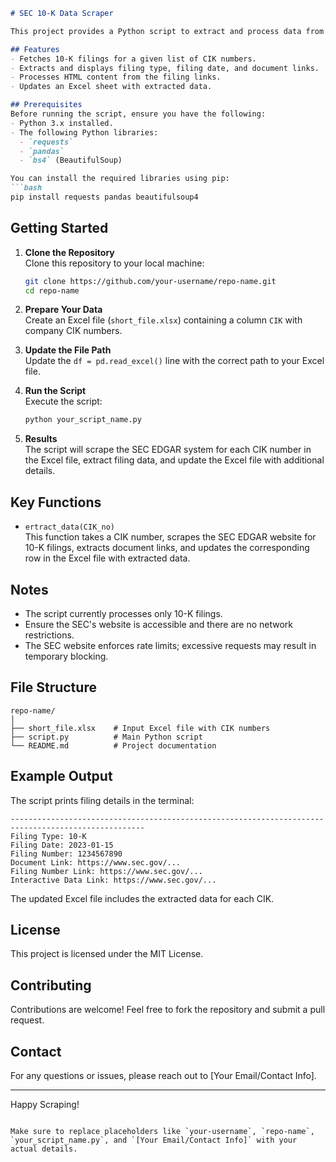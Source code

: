 ```markdown
# SEC 10-K Data Scraper

This project provides a Python script to extract and process data from the SEC's EDGAR system. The script uses company CIK numbers to fetch 10-K filing data and parses specific information for further analysis.

## Features
- Fetches 10-K filings for a given list of CIK numbers.
- Extracts and displays filing type, filing date, and document links.
- Processes HTML content from the filing links.
- Updates an Excel sheet with extracted data.

## Prerequisites
Before running the script, ensure you have the following:
- Python 3.x installed.
- The following Python libraries:
  - `requests`
  - `pandas`
  - `bs4` (BeautifulSoup)

You can install the required libraries using pip:
```bash
pip install requests pandas beautifulsoup4
```

## Getting Started
1. **Clone the Repository**  
   Clone this repository to your local machine:
   ```bash
   git clone https://github.com/your-username/repo-name.git
   cd repo-name
   ```

2. **Prepare Your Data**  
   Create an Excel file (`short_file.xlsx`) containing a column `CIK` with company CIK numbers.

3. **Update the File Path**  
   Update the `df = pd.read_excel()` line with the correct path to your Excel file.

4. **Run the Script**  
   Execute the script:
   ```bash
   python your_script_name.py
   ```

5. **Results**  
   The script will scrape the SEC EDGAR system for each CIK number in the Excel file, extract filing data, and update the Excel file with additional details.

## Key Functions
- `ertract_data(CIK_no)`  
   This function takes a CIK number, scrapes the SEC EDGAR website for 10-K filings, extracts document links, and updates the corresponding row in the Excel file with extracted data.

## Notes
- The script currently processes only 10-K filings.
- Ensure the SEC's website is accessible and there are no network restrictions.
- The SEC website enforces rate limits; excessive requests may result in temporary blocking.

## File Structure
```
repo-name/
│
├── short_file.xlsx    # Input Excel file with CIK numbers
├── script.py          # Main Python script
└── README.md          # Project documentation
```

## Example Output
The script prints filing details in the terminal:
```
----------------------------------------------------------------------------------------------------
Filing Type: 10-K
Filing Date: 2023-01-15
Filing Number: 1234567890
Document Link: https://www.sec.gov/...
Filing Number Link: https://www.sec.gov/...
Interactive Data Link: https://www.sec.gov/...
```

The updated Excel file includes the extracted data for each CIK.

## License
This project is licensed under the MIT License.

## Contributing
Contributions are welcome! Feel free to fork the repository and submit a pull request.

## Contact
For any questions or issues, please reach out to [Your Email/Contact Info].

---

Happy Scraping!
```

Make sure to replace placeholders like `your-username`, `repo-name`, `your_script_name.py`, and `[Your Email/Contact Info]` with your actual details.
